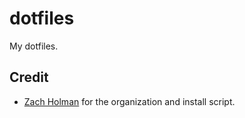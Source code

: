 dotfiles
========

My dotfiles.

Credit
------

- [Zach Holman](https://github.com/holman/dotfiles) for the organization and install script.
